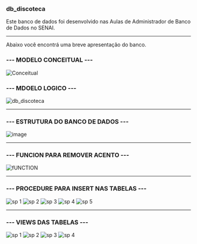 ### db_discoteca

Este banco de dados foi desenvolvido nas Aulas de Administrador de Banco de Dados no SENAI.
____________________________________________
Abaixo você encontrá uma breve apresentação do banco.

### --- MODELO CONCEITUAL ---

![Conceitual](https://user-images.githubusercontent.com/86980974/212477679-22a8521a-9e19-4968-81c8-2b80ce0fbe93.PNG)


### --- MDOELO LOGICO --- 

![db_discoteca](https://user-images.githubusercontent.com/86980974/212477764-7b61d409-4274-4bce-9dd4-0003df84c580.png)


_______________________________________________

### --- ESTRUTURA DO BANCO DE DADOS --- 
			
![image](https://user-images.githubusercontent.com/86980974/212478469-4c9bb88a-4682-4470-86ae-6b8720ecfa46.png)

_______________________________________________

### --- FUNCION PARA REMOVER ACENTO ---

![fUNCTION](https://user-images.githubusercontent.com/86980974/212478625-ecd4c21b-e63a-4571-9377-238684dca7c3.PNG)

______________________________________________

### --- PROCEDURE PARA INSERT NAS TABELAS ---


![sp 1](https://user-images.githubusercontent.com/86980974/212478795-4c7779bb-5e93-40b4-9fbf-953770271a4e.PNG)
![sp 2](https://user-images.githubusercontent.com/86980974/212478799-85763a32-04e8-425c-b4b4-913566d7128f.PNG)
![sp 3](https://user-images.githubusercontent.com/86980974/212478801-58a01553-f8bb-4ff4-98ef-612655f43276.PNG)
![sp 4](https://user-images.githubusercontent.com/86980974/212478803-b2e7e4dd-efb7-4933-9885-b400324e5fcc.PNG)
![sp 5](https://user-images.githubusercontent.com/86980974/212478806-1b7c1a01-9c29-481b-bb6c-92797470bd03.PNG)


______________________________________________

### --- VIEWS DAS TABELAS ---

![sp 1](https://user-images.githubusercontent.com/86980974/212480645-df974baf-c92d-4d7c-9bda-2f61d804a6f7.PNG)
![sp 2](https://user-images.githubusercontent.com/86980974/212480650-89b846a1-faec-4c3a-bbd2-6c966cd2519f.PNG)
![sp 3](https://user-images.githubusercontent.com/86980974/212480654-f3387a8d-47fc-4b93-be9d-60b896ac09c3.PNG)
![sp 4](https://user-images.githubusercontent.com/86980974/212480658-5acd85c8-2d32-45d6-84f7-cba8ef74b753.PNG)





